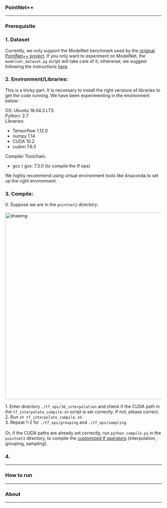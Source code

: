 ### PointNet++
------------

### Prerequisite
### 1. Dataset
Currently, we only support the ModelNet benchmark used by the [original PointNet++ project](https://github.com/charlesq34/pointnet2). 
If you only want to experiment on ModelNet, the ```modelnet_dataset.py``` script will take care of it; otherwise, we suggest following the instructions [here](https://github.com/charlesq34/pointnet2#prepare-your-own-data).

### 2. Environment/Libraries:
This is a tricky part. It is necessary to install the right versions of libraries to get the code running.
We have been experimenting in the environment below:

OS: Ubuntu 18.04.3 LTS <br>
Python: 2.7 <br>
Libraries:
- Tensorflow 1.12.0 
- numpy 1.14
- CUDA 10.2
- cudnn 7.6.5

Compiler Toolchain: 
- gcc / gxx: 7.3.0 (to compile the tf ops)

We highly recommend using virtual environment tools like Anaconda to set up the right environment. 

### 3. Compile:
0\.  Suppose we are in the ```pointnet2``` directory: <br><br>
<img src="https://user-images.githubusercontent.com/19209239/83693739-a7772d80-a5c4-11ea-8459-f0e6841f29e8.png" alt="drawing" width="600"/>

1\.  Enter directory ```./tf_ops/3d_interpolation``` and check if the CUDA path in the ```tf_interpolate_compile.sh``` script is set correctly. If not, please correct. <br>
2\.  Run ```sh tf_interpolate_compile.sh```.<br>
3\.  Repeat 1-2 for ```./tf_ops/grouping``` and ```./tf_ops/sampling```. <br><br>
Or, if the CUDA paths are already set correctly, run 
```python compile.py``` in the ```pointnet2``` directory, to compile the [customized tf operators](https://github.com/charlesq34/pointnet2#compile-customized-tf-operators) (interpolation, grouping, sampling). 

### 4.

------------

### How to run

------------

### About
------------
